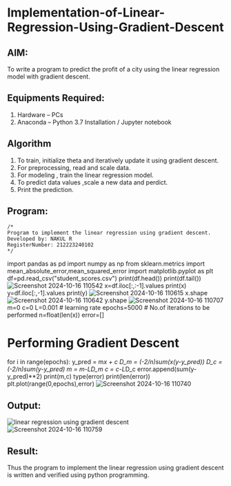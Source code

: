 # Implementation-of-Linear-Regression-Using-Gradient-Descent

## AIM:
To write a program to predict the profit of a city using the linear regression model with gradient descent.

## Equipments Required:
1. Hardware – PCs
2. Anaconda – Python 3.7 Installation / Jupyter notebook

## Algorithm
1. To train, initialize theta and iteratively update it using gradient descent.
2. For preprocessing, read and scale data.
3. For modeling , train the linear regression model.
4. To predict data values ,scale a new data and perdict.
5. Print the prediction.
## Program:
```
/*
Program to implement the linear regression using gradient descent.
Developed by: NAKUL R
RegisterNumber: 212223240102
*/
```
import pandas as pd
import numpy as np
from sklearn.metrics import mean_absolute_error,mean_squared_error
import matplotlib.pyplot as plt
df=pd.read_csv("student_scores.csv")
print(df.head())
print(df.tail())
![Screenshot 2024-10-16 110542](https://github.com/user-attachments/assets/2fe1df78-739d-4bfc-944a-ddc05e714357)
x=df.iloc[:,:-1].values
print(x)
y=df.iloc[:,-1].values
print(y)
![Screenshot 2024-10-16 110615](https://github.com/user-attachments/assets/3e4eed01-c833-4b49-af90-d830d323fbca)
x.shape
![Screenshot 2024-10-16 110642](https://github.com/user-attachments/assets/7badce1e-2652-4b8d-a799-ceda53855ac4)
y.shape
![Screenshot 2024-10-16 110707](https://github.com/user-attachments/assets/e2d277d5-a8ab-4b50-b604-926623018cf5)
m=0
c=0
L=0.001 # learning rate
epochs=5000 # No.of iterations to be performed
n=float(len(x))
error=[]
# Performing Gradient Descent
for i in range(epochs):
  y_pred = m*x + c
  D_m = (-2/n)sum(x(y-y_pred))
  D_c = (-2/n)*sum(y-y_pred)
  m = m-L*D_m
  c = c-L*D_c
  error.append(sum(y-y_pred)**2)
print(m,c)
type(error)
print(len(error))
plt.plot(range(0,epochs),error)
![Screenshot 2024-10-16 110740](https://github.com/user-attachments/assets/1f73cfd8-bfa2-422b-a3e1-d64565f8fc94)

## Output:
![linear regression using gradient descent](sam.png)
![Screenshot 2024-10-16 110759](https://github.com/user-attachments/assets/7daa48b6-6236-4ea2-b983-22e61684c6f2)


## Result:
Thus the program to implement the linear regression using gradient descent is written and verified using python programming.
